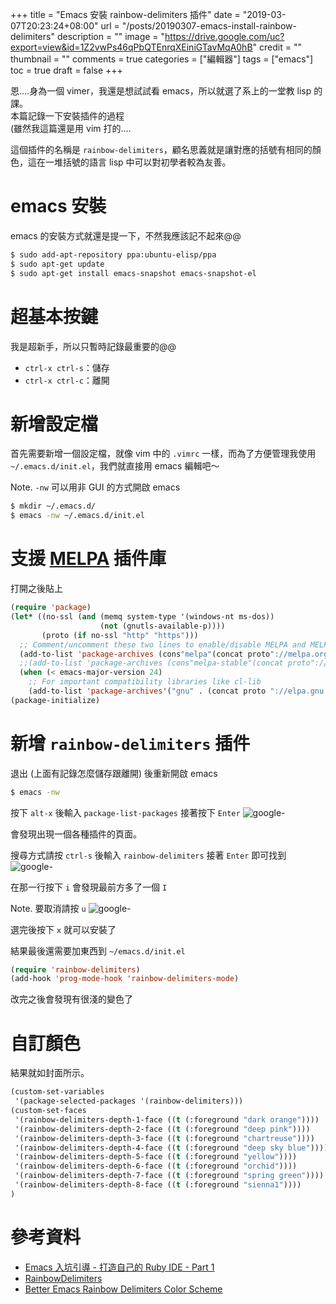 +++
title = "Emacs 安裝 rainbow-delimiters 插件"
date = "2019-03-07T20:23:24+08:00"
url = "/posts/20190307-emacs-install-rainbow-delimiters"
description = ""
image = "https://drive.google.com/uc?export=view&id=1Z2vwPs46qPbQTEnrqXEiniGTavMqA0hB"
credit = ""
thumbnail = ""
comments = true
categories = ["編輯器"]
tags = ["emacs"]
toc = true
draft = false
+++
<!-- https://drive.google.com/uc?export=view&id= -->

恩....身為一個 vimer，我還是想試試看 emacs，所以就選了系上的一堂教 lisp 的課。  
本篇記錄一下安裝插件的過程  
(雖然我這篇還是用 vim 打的....

<!--more-->

這個插件的名稱是 `rainbow-delimiters`，顧名思義就是讓對應的括號有相同的顏色，這在一堆括號的語言 lisp 中可以對初學者較為友善。

# emacs 安裝

emacs 的安裝方式就還是提一下，不然我應該記不起來@@
```bash
$ sudo add-apt-repository ppa:ubuntu-elisp/ppa
$ sudo apt-get update
$ sudo apt-get install emacs-snapshot emacs-snapshot-el
```

# 超基本按鍵

我是超新手，所以只暫時記錄最重要的@@

+ `ctrl-x ctrl-s`：儲存
+ `ctrl-x ctrl-c`：離開

# 新增設定檔

首先需要新增一個設定檔，就像 vim 中的 `.vimrc` 一樣，而為了方便管理我使用 `~/.emacs.d/init.el`，我們就直接用 emacs 編輯吧～  

Note. `-nw` 可以用非 GUI 的方式開啟 emacs

```bash
$ mkdir ~/.emacs.d/
$ emacs -nw ~/.emacs.d/init.el
```

# 支援 [MELPA](https://melpa.org/#/) 插件庫

打開之後貼上

```lisp
(require 'package)
(let* ((no-ssl (and (memq system-type '(windows-nt ms-dos))
                    (not (gnutls-available-p))))
       (proto (if no-ssl "http" "https")))
  ;; Comment/uncomment these two lines to enable/disable MELPA and MELPA Stable as desired                                         
  (add-to-list 'package-archives (cons"melpa"(concat proto"://melpa.org/packages/")) t)
  ;;(add-to-list 'package-archives (cons"melpa-stable"(concat proto"://stable.melpa.org/packages/")) t)                            
  (when (< emacs-major-version 24)
    ;; For important compatibility libraries like cl-lib                                                                           
    (add-to-list 'package-archives'("gnu" . (concat proto "://elpa.gnu.org/packages/")))))
(package-initialize)
```

# 新增 `rainbow-delimiters` 插件

退出 (上面有記錄怎麼儲存跟離開) 後重新開啟 emacs

```bash
$ emacs -nw
```

按下 `alt-x` 後輸入 `package-list-packages` 接著按下 `Enter`
![google- ](https://drive.google.com/open?id=1tcS1Yxs-I0J1Nf63528PVypU7LmrhDhG)

會發現出現一個各種插件的頁面。

搜尋方式請按 `ctrl-s` 後輸入 `rainbow-delimiters` 接著 `Enter`  即可找到
![google- ](https://drive.google.com/open?id=1lQa5BBsjLRQxUheS41WTRi1maN1AtA90)

在那一行按下 `i` 會發現最前方多了一個 `I`

Note. 要取消請按 `u`
![google- ](https://drive.google.com/open?id=1DuzQMOTEc4MO4HByxDhKCpVu30fr3FvV)

選完後按下 `x` 就可以安裝了

結果最後還需要加東西到 `~/emacs.d/init.el`

```lisp
(require 'rainbow-delimiters)
(add-hook 'prog-mode-hook 'rainbow-delimiters-mode)
```

改完之後會發現有很淺的變色了

# 自訂顏色

結果就如封面所示。

```lisp
(custom-set-variables
 '(package-selected-packages '(rainbow-delimiters)))
(custom-set-faces
 '(rainbow-delimiters-depth-1-face ((t (:foreground "dark orange"))))
 '(rainbow-delimiters-depth-2-face ((t (:foreground "deep pink"))))
 '(rainbow-delimiters-depth-3-face ((t (:foreground "chartreuse"))))
 '(rainbow-delimiters-depth-4-face ((t (:foreground "deep sky blue"))))
 '(rainbow-delimiters-depth-5-face ((t (:foreground "yellow"))))
 '(rainbow-delimiters-depth-6-face ((t (:foreground "orchid"))))
 '(rainbow-delimiters-depth-7-face ((t (:foreground "spring green"))))
 '(rainbow-delimiters-depth-8-face ((t (:foreground "sienna1"))))
)
```

# 參考資料

+ [Emacs 入坑引導 - 打造自己的 Ruby IDE - Part 1](https://5xruby.tw/posts/emacs-part1/)
+ [RainbowDelimiters](https://www.emacswiki.org/emacs/RainbowDelimiters)
+ [Better Emacs Rainbow Delimiters Color Scheme](https://ericscrivner.me/2015/06/better-emacs-rainbow-delimiters-color-scheme/)
